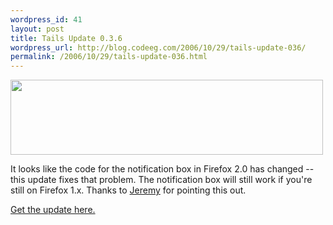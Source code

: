 ```yaml
--- 
wordpress_id: 41
layout: post
title: Tails Update 0.3.6
wordpress_url: http://blog.codeeg.com/2006/10/29/tails-update-036/
permalink: /2006/10/29/tails-update-036.html
---
```

<span style="color:#0000ee;text-decoration:underline;"><a href="/tails-firefox-extension-03/"><img class="alignnone size-full wp-image-117" src="/images/wp/v0-3-6screenshot.png" alt="" width="500" height="120" /></a></span>

It looks like the code for the notification box in Firefox 2.0 has changed -- this update fixes that problem.  The notification box will still work if you're still on Firefox 1.x.  Thanks to <a title="Jeremy Kitchen's website" href="http://www.scriptkitchen.com/">Jeremy</a> for pointing this out.

<a title="Tails Firefox Extension" href="http://blog.codeeg.com/tails-firefox-extension-03/">Get the update here.</a>
